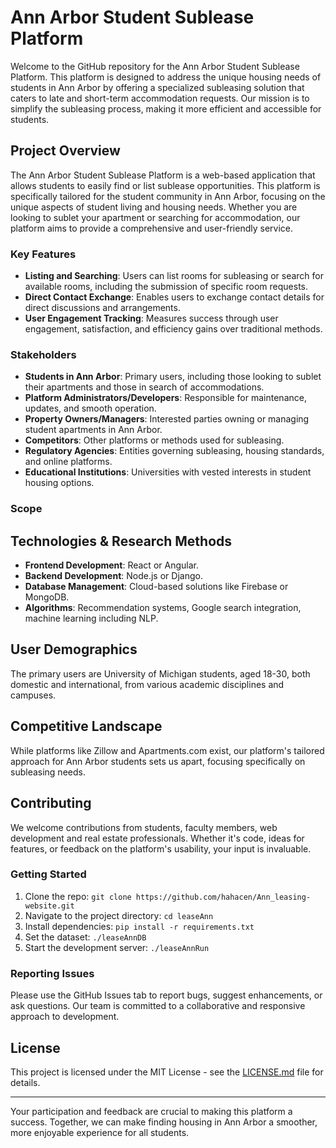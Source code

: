 # Ann Arbor Student Sublease Platform

Welcome to the GitHub repository for the Ann Arbor Student Sublease Platform. This platform is designed to address the unique housing needs of students in Ann Arbor by offering a specialized subleasing solution that caters to late and short-term accommodation requests. Our mission is to simplify the subleasing process, making it more efficient and accessible for students.

## Project Overview

The Ann Arbor Student Sublease Platform is a web-based application that allows students to easily find or list sublease opportunities. This platform is specifically tailored for the student community in Ann Arbor, focusing on the unique aspects of student living and housing needs. Whether you are looking to sublet your apartment or searching for accommodation, our platform aims to provide a comprehensive and user-friendly service.

### Key Features

- **Listing and Searching**: Users can list rooms for subleasing or search for available rooms, including the submission of specific room requests.
- **Direct Contact Exchange**: Enables users to exchange contact details for direct discussions and arrangements.
- **User Engagement Tracking**: Measures success through user engagement, satisfaction, and efficiency gains over traditional methods.

### Stakeholders

- **Students in Ann Arbor**: Primary users, including those looking to sublet their apartments and those in search of accommodations.
- **Platform Administrators/Developers**: Responsible for maintenance, updates, and smooth operation.
- **Property Owners/Managers**: Interested parties owning or managing student apartments in Ann Arbor.
- **Competitors**: Other platforms or methods used for subleasing.
- **Regulatory Agencies**: Entities governing subleasing, housing standards, and online platforms.
- **Educational Institutions**: Universities with vested interests in student housing options.


### Scope

## Technologies & Research Methods

- **Frontend Development**: React or Angular.
- **Backend Development**: Node.js or Django.
- **Database Management**: Cloud-based solutions like Firebase or MongoDB.
- **Algorithms**: Recommendation systems, Google search integration, machine learning including NLP.

## User Demographics

The primary users are University of Michigan students, aged 18-30, both domestic and international, from various academic disciplines and campuses.

## Competitive Landscape

While platforms like Zillow and Apartments.com exist, our platform's tailored approach for Ann Arbor students sets us apart, focusing specifically on subleasing needs.

## Contributing

We welcome contributions from students, faculty members, web development and real estate professionals. Whether it's code, ideas for features, or feedback on the platform's usability, your input is invaluable.

### Getting Started

1. Clone the repo: `git clone https://github.com/hahacen/Ann_leasing-website.git`
2. Navigate to the project directory: `cd leaseAnn`
3. Install dependencies: `pip install -r requirements.txt`
4. Set the dataset: `./leaseAnnDB`
5. Start the development server: `./leaseAnnRun`
   

### Reporting Issues

Please use the GitHub Issues tab to report bugs, suggest enhancements, or ask questions. Our team is committed to a collaborative and responsive approach to development.

## License

This project is licensed under the MIT License - see the [LICENSE.md](LICENSE) file for details.

---

Your participation and feedback are crucial to making this platform a success. Together, we can make finding housing in Ann Arbor a smoother, more enjoyable experience for all students.
